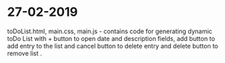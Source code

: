 # 27-02-2019
toDoList.html, main.css, main.js - contains code for generating dynamic toDo List with  + button to open date and description fields, add button to add entry to the list and cancel button to delete entry and delete button to remove list .
